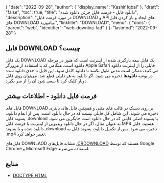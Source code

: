 {
  "date": "2022-09-28",
  "author": {
    "display_name": "Kashif Iqbal"
}،
  "draft": "false",
  "toc": true,
  "title": "دانلود فایل - فرمت فایل جزئی دانلود شده",
  "description": "در مورد فرمت فایل DOWNLOAD و APIهای ایجاد و باز کردن فایل های DOWNLOAD بیاموزید.",
  "linktitle": "DOWNLOAD",
  "menu": {
    "docs": {
      "parent": "web",
      "identifier": "web-downloa-fad"
}
}،
  "lastmod": "2022-09-28"
}

## فایل DOWNLOAD چیست؟

یک فایل DOWNLOAD یک فایل نیمه بارگیری شده از اینترنت است که هنوز در مرحله دانلود است. هنگامی که با استفاده از مرورگر Apple Safari فایلی را از اینترنت دانلود می کنید، ممکن است مدتی طول بکشد تا دانلود کامل شود. این فایل تا حدی دانلود شده در پوشه **دانلودها** ذخیره می شود. اگر دانلود به هر دلیلی قطع شد، می‌توان روی فایل دوبار کلیک کرد تا سعی شود آن را از سر بگیرد.

## فرمت فایل دانلود - اطلاعات بیشتر

فایل های DOWNLOAD بر روی دیسک در قالب های متنی و همچنین فایل های باینری ذخیره می شوند. این شامل کل فایلی نیست که در حال دانلود است. پس از اتمام دانلود، پسوند فایل .download با پسوند اصلی فایلی که در حال دانلود است جایگزین می شود. به عنوان مثال، اگر در حال دانلود ویدیویی از اینترنت با فرمت فایل MP4 هستید، فایل دانلود شده و با پسوند .download ذخیره می شود. پس از تکمیل دانلود، پسوند فایل به .mp4 تغییر خواهد کرد.

فایل‌های DOWNLAOD مشابه فایل‌های [.CRDOWNLOAD](/web/crdownload/) هستند که توسط Google Chrome و Microsoft Edge استفاده می‌شوند.

## منابع ##

* [DOCTYPE HTML](https://www.w3schools.com/tags/tag_doctype.asp)


